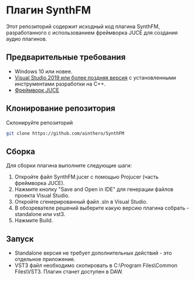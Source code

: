 # Плагин SynthFM

Этот репозиторий содержит исходный код плагина SynthFM, разработанного с использованием фреймворка JUCE для создания аудио плагинов.

## Предварительные требования

- Windows 10 или новее.
- [Visual Studio 2019 или более поздняя версия](https://visualstudio.microsoft.com/ru/) с установленными инструментами разработки на C++.
- [Фреймворк JUCE](https://juce.com/)

## Клонирование репозитория

Склонируйте репозиторий

```bash
git clone https://github.com/ainthero/SynthFM
```

## Сборка
Для сборки плагина выполните следующие шаги:

1. Откройте файл SynthFM.jucer с помощью Projucer (часть фреймворка JUCE).
2. Нажмите кнопку "Save and Open in IDE" для генерации файлов проекта Visual Studio.
3. Откройте сгенерированный файл .sln в Visual Studio.
4. В обозревателе решений выберите какую версию плагина собрать - standalone или vst3.
5. Нажмите Build.

## Запуск
* Standalone версия не требует дополнительных действий - это отдельное приложение.
* VST3 файл необходимо скопировать в C:\Program Files\Common Files\VST3. Плагин станет доступен в DAW.
